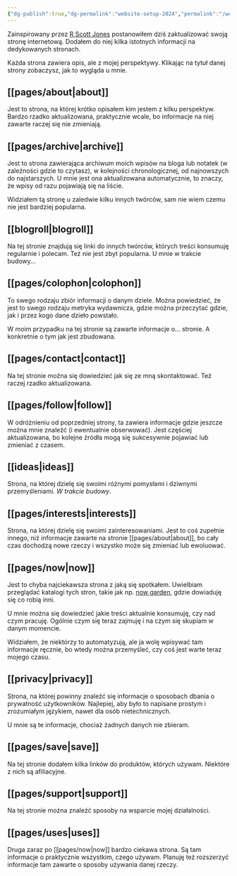 ```yaml
---
{"dg-publish":true,"dg-permalink":"website-setup-2024","permalink":"/website-setup-2024/","tags":["WeblogPoMo2024"],"updated":"2024-05-03"}
---
```



Zainspirowany przez [R Scott Jones](https://rscottjones.com/pages-you-should-have-on-your-personal-website/) postanowiłem dziś zaktualizować swoją stronę internetową. Dodałem do niej kilka istotnych informacji na dedykowanych stronach.

Każda strona zawiera opis, ale z mojej perspektywy. Klikając na tytuł danej strony zobaczysz, jak to wygląda u mnie.

## [[pages/about\|about]]

Jest to strona, na której krótko opisałem kim jestem z kilku perspektyw. Bardzo rzadko aktualizowana, praktycznie wcale, bo informacje na niej zawarte raczej się nie zmieniają.

## [[pages/archive\|archive]]

Jest to strona zawierająca archiwum moich wpisów na bloga lub notatek (w zależności gdzie to czytasz), w kolejności chronologicznej, od najnowszych do najstarszych. U mnie jest ona aktualizowana automatycznie, to znaczy, że wpisy od razu pojawiają się na liście.

Widziałem tą stronę u zaledwie kilku innych twórców, sam nie wiem czemu nie jest bardziej popularna.

## [[blogroll\|blogroll]]

Na tej stronie znajdują się linki do innych twórców, których treści konsumuję regularnie i polecam. Też nie jest zbyt popularna. U mnie w trakcie budowy...

## [[pages/colophon\|colophon]]

To swego rodzaju zbiór informacji o danym dziele. Można powiedzieć, że jest to swego rodzaju metryka wydawnicza, gdzie można przeczytać gdzie, jak i przez kogo dane dzieło powstało.

W moim przypadku na tej stronie są zawarte informacje o... stronie. A konkretnie o tym jak jest zbudowana.

## [[pages/contact\|contact]]

Na tej stronie można się dowiedzieć jak się ze mną skontaktować. Też raczej rzadko aktualizowana.

## [[pages/follow\|follow]]

W odróżnieniu od poprzedniej strony, ta zawiera informacje gdzie jeszcze można mnie znaleźć (i ewentualnie obserwować). Jest częściej aktualizowana, bo kolejne źródła mogą się sukcesywnie pojawiać lub zmieniać z czasem.

## [[ideas\|ideas]]

Strona, na której dzielę się swoimi różnymi pomysłami i dziwnymi przemyśleniami. *W trakcie budowy*.

## [[pages/interests\|interests]]

Strona, na której dzielę się swoimi zainteresowaniami. Jest to coś zupełnie innego, niż informacje zawarte na stronie [[pages/about\|about]], bo cały czas dochodzą nowe rzeczy i wszystko może się zmieniać lub ewoluować.

## [[pages/now\|now]]

Jest to chyba najciekawsza strona z jaką się spotkałem. Uwielbiam przeglądać katalogi tych stron, takie jak np. [now garden](https://now.garden/), gdzie dowiaduję się co robią inni.

U mnie można się dowiedzieć jakie treści aktualnie konsumuję, czy nad czym pracuję. Ogólnie czym się teraz zajmuję i na czym się skupiam w danym momencie.

Widziałem, że niektórzy to automatyzują, ale ja wolę wpisywać tam informacje ręcznie, bo wtedy można przemyśleć, czy coś jest warte teraz mojego czasu.

## [[privacy\|privacy]]

Strona, na której powinny znaleźć się informacje o sposobach dbania o prywatność użytkowników. Najlepiej, aby było to napisane prostym i zrozumiałym językiem, nawet dla osób nietechnicznych.

U mnie są te informacje, chociaż żadnych danych nie zbieram.

## [[pages/save\|save]]

Na tej stronie dodałem kilka linków do produktów, których używam. Niektóre z nich są afiliacyjne.

## [[pages/support\|support]]

Na tej stronie można znaleźć sposoby na wsparcie mojej działalności.

## [[pages/uses\|uses]]

Druga zaraz po [[pages/now\|now]] bardzo ciekawa strona. Są tam informacje o praktycznie wszystkim, czego używam. Planuję też rozszerzyć informacje tam zawarte o sposoby używania danej rzeczy.
